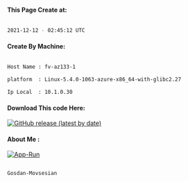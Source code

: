 
   
#### This Page Create at:

```bash

2021-12-12 - 02:45:12 UTC

```

#### Create By Machine:

```bash

Host Name : fv-az133-1

platform  : Linux-5.4.0-1063-azure-x86_64-with-glibc2.27

Ip Local  : 10.1.0.30

```
#### Download This code Here:

[![GitHub release (latest by date)](https://img.shields.io/github/v/release/Gosdan-Movsesian/Gosdan?style=for-the-badge&label=Download)](https://github.com/Gosdan-Movsesian/Gosdan/releases) 

</p> 

#### About Me :

[![App-Run](https://github.com/Gosdan-Movsesian/Gosdan/actions/workflows/App-Run.yml/badge.svg)](https://github.com/Gosdan-Movsesian/Gosdan/actions/workflows/App-Run.yml)

```bash

Gosdan-Movsesian

```

